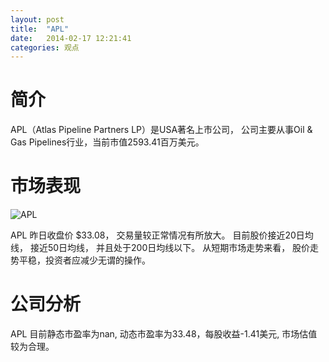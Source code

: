 ```yaml
---
layout: post
title:  "APL"
date:   2014-02-17 12:21:41
categories: 观点
---
```


# 简介
APL（Atlas Pipeline Partners LP）是USA著名上市公司，
公司主要从事Oil & Gas Pipelines行业，当前市值2593.41百万美元。

# 市场表现

![APL](http://finviz.com/chart.ashx?t=APL&ty=c&ta=1&p=d&s=l)

APL 昨日收盘价 $33.08，
交易量较正常情况有所放大。
目前股价接近20日均线，
接近50日均线，
并且处于200日均线以下。
从短期市场走势来看，
股价走势平稳，投资者应减少无谓的操作。

# 公司分析
APL 目前静态市盈率为nan, 动态市盈率为33.48，每股收益-1.41美元,
市场估值较为合理。
